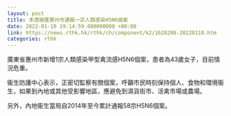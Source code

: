 ```yaml
---
layout: post
title: 本港接獲惠州市通報一宗人類感染H5N6個案
date: 2022-01-10 19:14:59.000000000 +08:00
link: https://news.rthk.hk/rthk/ch/component/k2/1628208-20220110.htm
categories: rthk
---
```


廣東省惠州市新增1宗人類感染甲型禽流感H5N6個案，患者為43歲女子，目前情況危重。

衞生防護中心表示，正密切監察有關個案，呼籲市民時刻保持個人、食物和環境衞生，如果到內地或其他受影響地區，應避免到濕貨街市、活禽市場或農場。

另外，內地衞生當局自2014年至今累計通報58宗H5N6個案。
